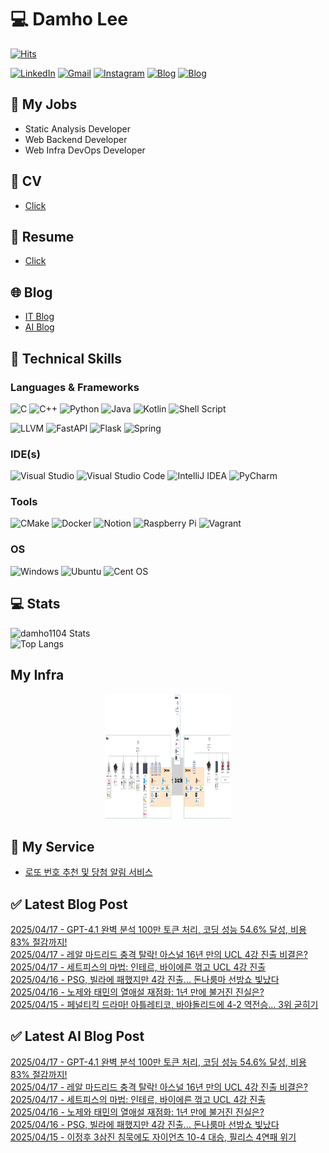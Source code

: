 
# 💻 Damho Lee

[![Hits](https://hits.seeyoufarm.com/api/count/incr/badge.svg?url=https%3A%2F%2Fgithub.com%2Fdamho1104&count_bg=%233D9CC8&title_bg=%23555555&icon=&icon_color=%23E7E7E7&title=hits&edge_flat=false)](https://hits.seeyoufarm.com)  

[![LinkedIn](https://img.shields.io/badge/Linkedin-%230077B5.svg?style=flat&logo=linkedin&logoColor=white)](https://www.linkedin.com/in/damho1104/)
[![Gmail](https://img.shields.io/badge/Gmail-D14836?style=flat&logo=gmail&logoColor=white)](mailto:damho1104@gmail.com)
[![Instagram](https://img.shields.io/badge/Instargram-%23E4405F.svg?style=flat&logo=Instagram&logoColor=white)](https://www.instagram.com/damho1104/)
[![Blog](https://img.shields.io/badge/Blog-%23000000.svg?style=flat&logo=Tistory&logoColor=white)](https://dmomo.co.kr/)
[![Blog](https://img.shields.io/badge/Blog-%23000000.svg?style=flat&logo=WordPress&logoColor=white)](https://blog.ai.dmomo.co.kr/)

## 📃 My Jobs
- Static Analysis Developer
- Web Backend Developer
- Web Infra DevOps Developer

## 📰 CV
- [Click](https://resume.dmomo.net/damho.lee/resume)  

## 📘 Resume
- [Click](https://damho1104.notion.site/8af3191b9815406d95708d9a0cea5a9e)  

## 🌐 Blog
- [IT Blog](https://dmomo.co.kr/)
- [AI Blog](https://blog.ai.dmomo.co.kr/)

## 💪 Technical Skills
### Languages & Frameworks
![C](https://img.shields.io/badge/c-%2300599C.svg?style=flat&logo=c&logoColor=white)
![C++](https://img.shields.io/badge/c++-%2300599C.svg?style=flat&logo=c%2B%2B&logoColor=white)
![Python](https://img.shields.io/badge/Python-3776AB.svg?&style=flat&logo=Python&logoColor=white)
![Java](https://img.shields.io/badge/java-%23ED8B00.svg?style=flat&logo=openjdk&logoColor=white)
![Kotlin](https://img.shields.io/badge/Kotlin-%237F52FF.svg?style=flat&logo=Kotlin&logoColor=white)
![Shell Script](https://img.shields.io/badge/Shell_script-%23121011.svg?style=flat&logo=gnu-bash&logoColor=white)  
  
![LLVM](https://img.shields.io/badge/LLVM/Clang-000B1D.svg?&style=flat&logo=LLVM&logoColor=white)
![FastAPI](https://img.shields.io/badge/FastAPI-005571?style=flat&logo=fastapi)
![Flask](https://img.shields.io/badge/Flask-%23000.svg?style=flat&logo=flask&logoColor=white)
![Spring](https://img.shields.io/badge/Springboot-%236DB33F.svg?style=flat&logo=spring&logoColor=white)
  
  
### IDE(s)
![Visual Studio](https://img.shields.io/badge/Visual%20Studio-5C2D91.svg?style=flat&logo=visual-studio&logoColor=white) 
![Visual Studio Code](https://img.shields.io/badge/Visual%20Studio%20Code-0078d7.svg?style=flat&logo=visual-studio-code&logoColor=white)
![IntelliJ IDEA](https://img.shields.io/badge/IntelliJIDEA-000000.svg?style=flat&logo=intellij-idea&logoColor=white) 
![PyCharm](https://img.shields.io/badge/PyCharm-143?style=flat&logo=pycharm&logoColor=black&color=black&labelColor=green) 


### Tools
![CMake](https://img.shields.io/badge/CMake-%23008FBA.svg?style=flat&logo=cmake&logoColor=white)
![Docker](https://img.shields.io/badge/docker-%230db7ed.svg?style=flat&logo=docker&logoColor=white)
![Notion](https://img.shields.io/badge/Notion-%23000000.svg?style=flat&logo=notion&logoColor=white)
![Raspberry Pi](https://img.shields.io/badge/-RaspberryPi-C51A4A?style=flat&logo=Raspberry-Pi)
![Vagrant](https://img.shields.io/badge/Vagrant-%231563FF.svg?style=flat&logo=vagrant&logoColor=white)


### OS
![Windows](https://img.shields.io/badge/Windows-0078D6?style=flat&logo=windows&logoColor=white)
![Ubuntu](https://img.shields.io/badge/Ubuntu-E95420?style=flat&logo=ubuntu&logoColor=white)
![Cent OS](https://img.shields.io/badge/Cent%20OS-002260?style=flat&logo=centos&logoColor=F0F0F0)


## :computer: Stats
![damho1104 Stats](https://github-readme-stats.vercel.app/api?username=damho1104&hide=issues&show_icons=true&theme=dark)  
![Top Langs](https://github-readme-stats.vercel.app/api/top-langs/?username=damho1104&layout=compact&theme=dark)


## My Infra
<div align="center">
    <p>
    <img src="imgs/infra.png" alt="infra" style="width: 200px; height: 200px;">
    </p>
</div>


## 📣 My Service
- [로또 번호 추천 및 당첨 알림 서비스](https://lotto.dmomo.co.kr/)  


## ✅ Latest Blog Post

[2025/04/17 - GPT-4.1 완벽 분석 100만 토큰 처리, 코딩 성능 54.6% 달성, 비용 83% 절감까지!](http://dmomo.co.kr/309) <br/>
[2025/04/17 - 레알 마드리드 충격 탈락! 아스널 16년 만의 UCL 4강 진출 비결은?](http://dmomo.co.kr/308) <br/>
[2025/04/17 - 세트피스의 마법: 인테르, 바이에른 꺾고 UCL 4강 진출](http://dmomo.co.kr/307) <br/>
[2025/04/16 - PSG, 빌라에 패했지만 4강 진출... 돈나룸마 선방쇼 빛났다](http://dmomo.co.kr/306) <br/>
[2025/04/16 - 노제와 태민의 열애설 재점화: 1년 만에 불거진 진실은?](http://dmomo.co.kr/305) <br/>
[2025/04/15 - 페널티킥 드라마! 아틀레티코, 바야돌리드에 4-2 역전승... 3위 굳히기](http://dmomo.co.kr/304) <br/>

## ✅ Latest AI Blog Post
[2025/04/17 - GPT-4.1 완벽 분석 100만 토큰 처리, 코딩 성능 54.6% 달성, 비용 83% 절감까지!](https://blog.ai.dmomo.co.kr/tech/1642) <br/>
[2025/04/17 - 레알 마드리드 충격 탈락! 아스널 16년 만의 UCL 4강 진출 비결은?](https://blog.ai.dmomo.co.kr/trend/1639) <br/>
[2025/04/17 - 세트피스의 마법: 인테르, 바이에른 꺾고 UCL 4강 진출](https://blog.ai.dmomo.co.kr/trend/1636) <br/>
[2025/04/16 - 노제와 태민의 열애설 재점화: 1년 만에 불거진 진실은?](https://blog.ai.dmomo.co.kr/trend/1633) <br/>
[2025/04/16 - PSG, 빌라에 패했지만 4강 진출… 돈나룸마 선방쇼 빛났다](https://blog.ai.dmomo.co.kr/trend/1630) <br/>
[2025/04/15 - 이정후 3삼진 침묵에도 자이언츠 10-4 대승, 필리스 4연패 위기](https://blog.ai.dmomo.co.kr/trend/1627) <br/>
